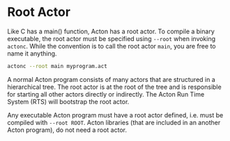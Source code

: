 # Root Actor

Like C has a main() function, Acton has a root actor. To compile a binary executable, the root actor must be specified using `--root` when invoking `actonc`. While the convention is to call the root actor `main`, you are free to name it anything.

```sh
actonc --root main myprogram.act
```

A normal Acton program consists of many actors that are structured in a hierarchical tree. The root actor is at the root of the tree and is responsible for starting all other actors directly or indirectly. The Acton Run Time System (RTS) will bootstrap the root actor.

Any executable Acton program must have a root actor defined, i.e. must be compiled with `--root ROOT`. Acton libraries (that are included in an another Acton program), do not need a root actor.

